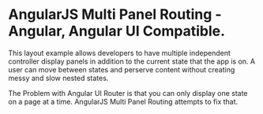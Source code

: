 AngularJS Multi Panel Routing - Angular, Angular UI Compatible.
=========

This layout example allows developers to have multiple independent controller display panels in addition to the current state that the app is on.
A user can move between states and perserve content without creating messy and slow nested states.

The Problem with Angular UI Router is that you can only display one state on a page at a time. AngularJS Multi Panel Routing attempts to fix that.

